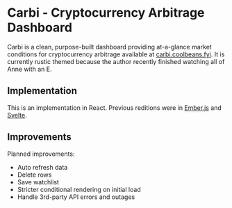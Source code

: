 # Carbi - Cryptocurrency Arbitrage Dashboard

Carbi is a clean, purpose-built dashboard providing at-a-glance market conditions for cryptocurrency arbitrage available at [carbi.coolbeans.fyi](https://carbi.coolbeans.fyi). It is currently rustic themed because the author recently finished watching all of Anne with an E.

## Implementation

This is an implementation in React. Previous reditions were in [Ember.js](https://github.com/chroaster/carbi-ember) and [Svelte](https://github.com/chroaster/carbi-svelte).

## Improvements

Planned improvements:
  - Auto refresh data
  - Delete rows
  - Save watchlist
  - Stricter conditional rendering on initial load
  - Handle 3rd-party API errors and outages
